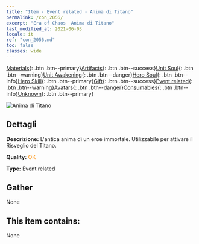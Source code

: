 ```yaml
---
title: "Item - Event related - Anima di Titano"
permalink: /con_2056/
excerpt: "Era of Chaos  Anima di Titano"
last_modified_at: 2021-06-03
locale: it
ref: "con_2056.md"
toc: false
classes: wide
---
```

 [Materials](/ItemsIT/){: .btn .btn--primary}[Artifacts](/ItemsIT/Artifacts/){: .btn .btn--success}[Unit Soul](/ItemsIT/UnitSoul/){: .btn .btn--warning}[Unit Awakening](/ItemsIT/UnitAwakening/){: .btn .btn--danger}[Hero Soul](/ItemsIT/HeroSoul/){: .btn .btn--info}[Hero Skill](/ItemsIT/HeroSkill/){: .btn .btn--primary}[Gift](/ItemsIT/Gift/){: .btn .btn--success}[Event related](/ItemsIT/Events/){: .btn .btn--warning}[Avatars](/ItemsIT/Avatars/){: .btn .btn--danger}[Consumables](/ItemsIT/Consumables/){: .btn .btn--info}[Unknown](/ItemsIT/Unknown/){: .btn .btn--primary}

 ![Anima di Titano](/images/t/juexing_607.jpg)

## Dettagli
 **Descrizione:** L'antica anima di un eroe immortale. Utilizzabile per attivare il Risveglio del Titano.

 **Quality:** <span style="color: #FF8C00">OK</span>

 **Type:** Event related

## Gather

  None

## This item contains:

  None

